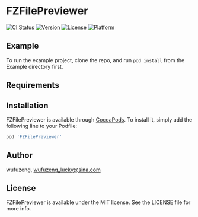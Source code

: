 # FZFilePreviewer

[![CI Status](https://img.shields.io/travis/wufuzeng/FZFilePreviewer.svg?style=flat)](https://travis-ci.org/wufuzeng/FZFilePreviewer)
[![Version](https://img.shields.io/cocoapods/v/FZFilePreviewer.svg?style=flat)](https://cocoapods.org/pods/FZFilePreviewer)
[![License](https://img.shields.io/cocoapods/l/FZFilePreviewer.svg?style=flat)](https://cocoapods.org/pods/FZFilePreviewer)
[![Platform](https://img.shields.io/cocoapods/p/FZFilePreviewer.svg?style=flat)](https://cocoapods.org/pods/FZFilePreviewer)

## Example

To run the example project, clone the repo, and run `pod install` from the Example directory first.

## Requirements

## Installation

FZFilePreviewer is available through [CocoaPods](https://cocoapods.org). To install
it, simply add the following line to your Podfile:

```ruby
pod 'FZFilePreviewer'
```

## Author

wufuzeng, wufuzeng_lucky@sina.com

## License

FZFilePreviewer is available under the MIT license. See the LICENSE file for more info.
